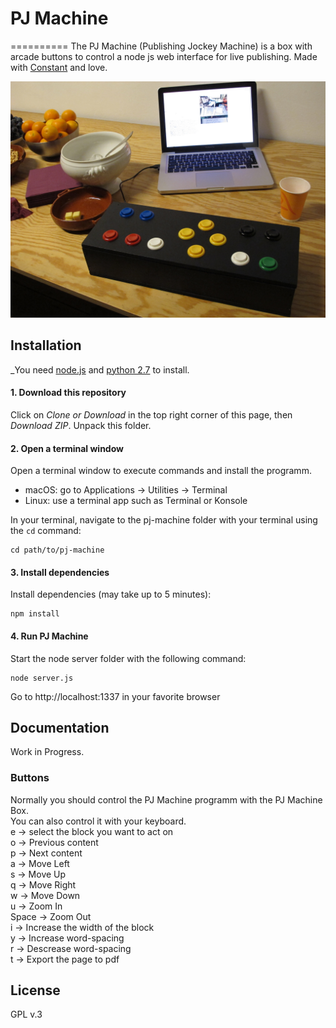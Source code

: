 # PJ Machine
==========
The PJ Machine (Publishing Jockey Machine) is a box with arcade buttons to control a node js web interface for live publishing. 
Made with [Constant](http://www.constantvzw.org/site/?lang=en) and love. 

![PJ Machine](https://github.com/sarahgarcin/pj-machine/blob/master/content/data/02/01.jpg)

## Installation

_You need [node.js](https://nodejs.org/) and [python 2.7](https://www.python.org/) to install.

#### 1. Download this repository

Click on *Clone or Download* in the top right corner of this page, then *Download ZIP*. Unpack this folder.

#### 2. Open a terminal window

Open a terminal window to execute commands and install the programm.

- macOS: go to Applications -> Utilities -> Terminal
- Linux: use a terminal app such as Terminal or Konsole

In your terminal, navigate to the pj-machine folder with your terminal using the `cd` command:
```
cd path/to/pj-machine
```

#### 3. Install dependencies

Install dependencies (may take up to 5 minutes):
```
npm install
```  
 
#### 4. Run PJ Machine

Start the node server folder with the following command:
```
node server.js
```
Go to http://localhost:1337 in your favorite browser

## Documentation
Work in Progress.

### Buttons
Normally you should control the PJ Machine programm with the PJ Machine Box.   
You can also control it with your keyboard.  
e -> select the block you want to act on  
o -> Previous content   
p -> Next content  
a -> Move Left  
s -> Move Up  
q -> Move Right  
w -> Move Down  
u -> Zoom In   
Space -> Zoom Out  
i -> Increase the width of the block  
y -> Increase word-spacing  
r -> Descrease word-spacing  
t -> Export the page to pdf  

## License 
 GPL v.3 




